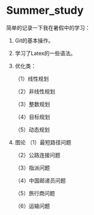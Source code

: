 # Summer_study

简单的记录一下我在暑假中的学习：

1. Git的基本操作。

2. 学习了Latex的一些语法。

3. 优化类：

    （1）线性规划

    （2）非线性规划

    （3）整数规划

    （4）目标规划

    （5）动态规划

4. 图论
   （1）最短路径问题
   
   （2）公路连接问题
   
   （3）指派问题
   
   （4）中国邮递员问题
   
   （5）旅行商问题
   
   （6）运输问题
